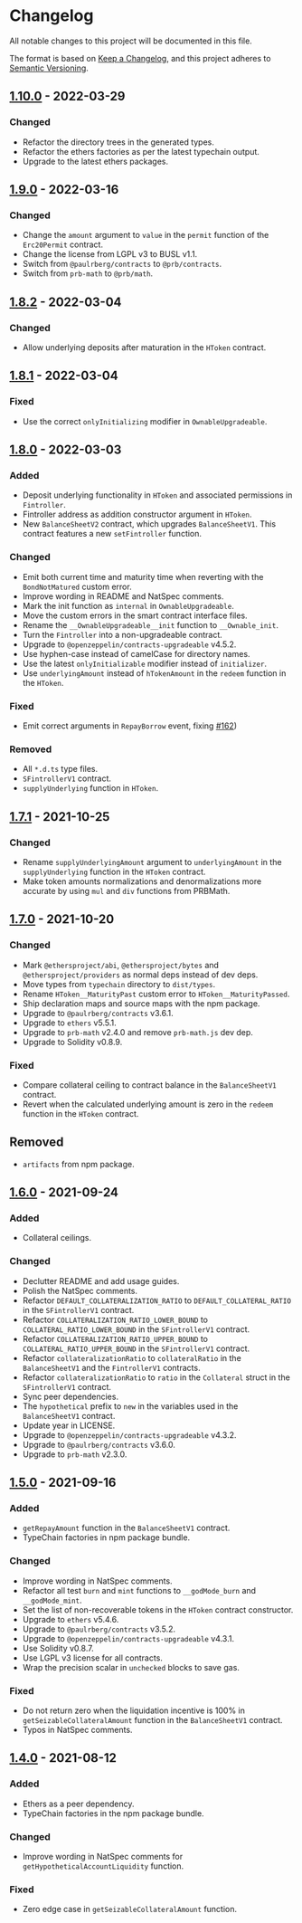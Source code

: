 # Changelog

All notable changes to this project will be documented in this file.

The format is based on [Keep a Changelog](https://keepachangelog.com/en/1.0.0/), and this project adheres to [Semantic
Versioning](https://semver.org/spec/v2.0.0.html).

## [1.10.0] - 2022-03-29

### Changed

- Refactor the directory trees in the generated types.
- Refactor the ethers factories as per the latest typechain output.
- Upgrade to the latest ethers packages.

## [1.9.0] - 2022-03-16

### Changed

- Change the `amount` argument to `value` in the `permit` function of the `Erc20Permit` contract.
- Change the license from LGPL v3 to BUSL v1.1.
- Switch from `@paulrberg/contracts` to `@prb/contracts`.
- Switch from `prb-math` to `@prb/math`.

## [1.8.2] - 2022-03-04

### Changed

- Allow underlying deposits after maturation in the `HToken` contract.

## [1.8.1] - 2022-03-04

### Fixed

- Use the correct `onlyInitializing` modifier in `OwnableUpgradeable`.

## [1.8.0] - 2022-03-03

### Added

- Deposit underlying functionality in `HToken` and associated permissions in `Fintroller`.
- Fintroller address as addition constructor argument in `HToken`.
- New `BalanceSheetV2` contract, which upgrades `BalanceSheetV1`. This contract features a new `setFintroller` function.

### Changed

- Emit both current time and maturity time when reverting with the `BondNotMatured` custom error.
- Improve wording in README and NatSpec comments.
- Mark the init function as `internal` in `OwnableUpgradeable`.
- Move the custom errors in the smart contract interface files.
- Rename the `__OwnableUpgradeable__init` function to `__Ownable_init`.
- Turn the `Fintroller` into a non-upgradeable contract.
- Upgrade to `@openzeppelin/contracts-upgradeable` v4.5.2.
- Use hyphen-case instead of camelCase for directory names.
- Use the latest `onlyInitializable` modifier instead of `initializer`.
- Use `underlyingAmount` instead of `hTokenAmount` in the `redeem` function in the `HToken`.

### Fixed

- Emit correct arguments in `RepayBorrow` event, fixing [#162](https://github.com/paulrberg/create-eth-app/issues/162))

### Removed

- All `*.d.ts` type files.
- `SFintrollerV1` contract.
- `supplyUnderlying` function in `HToken`.

## [1.7.1] - 2021-10-25

### Changed

- Rename `supplyUnderlyingAmount` argument to `underlyingAmount` in the `supplyUnderlying` function in the `HToken` contract.
- Make token amounts normalizations and denormalizations more accurate by using `mul` and `div` functions from PRBMath.

## [1.7.0] - 2021-10-20

### Changed

- Mark `@ethersproject/abi`, `@ethersproject/bytes` and `@ethersproject/providers` as normal deps instead of dev deps.
- Move types from `typechain` directory to `dist/types`.
- Rename `HToken__MaturityPast` custom error to `HToken__MaturityPassed`.
- Ship declaration maps and source maps with the npm package.
- Upgrade to `@paulrberg/contracts` v3.6.1.
- Upgrade to `ethers` v5.5.1.
- Upgrade to `prb-math` v2.4.0 and remove `prb-math.js` dev dep.
- Upgrade to Solidity v0.8.9.

### Fixed

- Compare collateral ceiling to contract balance in the `BalanceSheetV1` contract.
- Revert when the calculated underlying amount is zero in the `redeem` function in the `HToken` contract.

## Removed

- `artifacts` from npm package.

## [1.6.0] - 2021-09-24

### Added

- Collateral ceilings.

### Changed

- Declutter README and add usage guides.
- Polish the NatSpec comments.
- Refactor `DEFAULT_COLLATERALIZATION_RATIO` to `DEFAULT_COLLATERAL_RATIO` in the `SFintrollerV1` contract.
- Refactor `COLLATERALIZATION_RATIO_LOWER_BOUND` to `COLLATERAL_RATIO_LOWER_BOUND` in the `SFintrollerV1` contract.
- Refactor `COLLATERALIZATION_RATIO_UPPER_BOUND` to `COLLATERAL_RATIO_UPPER_BOUND` in the `SFintrollerV1` contract.
- Refactor `collateralizationRatio` to `collateralRatio` in the `BalanceSheetV1` and the `FintrollerV1` contracts.
- Refactor `collateralizationRatio` to `ratio` in the `Collateral` struct in the `SFintrollerV1` contract.
- Sync peer dependencies.
- The `hypothetical` prefix to `new` in the variables used in the `BalanceSheetV1` contract.
- Update year in LICENSE.
- Upgrade to `@openzeppelin/contracts-upgradeable` v4.3.2.
- Upgrade to `@paulrberg/contracts` v3.6.0.
- Upgrade to `prb-math` v2.3.0.

## [1.5.0] - 2021-09-16

### Added

- `getRepayAmount` function in the `BalanceSheetV1` contract.
- TypeChain factories in npm package bundle.

### Changed

- Improve wording in NatSpec comments.
- Refactor all test `burn` and `mint` functions to `__godMode_burn` and `__godMode_mint`.
- Set the list of non-recoverable tokens in the `HToken` contract constructor.
- Upgrade to `ethers` v5.4.6.
- Upgrade to `@paulrberg/contracts` v3.5.2.
- Upgrade to `@openzeppelin/contracts-upgradeable` v4.3.1.
- Use Solidity v0.8.7.
- Use LGPL v3 license for all contracts.
- Wrap the precision scalar in `unchecked` blocks to save gas.

### Fixed

- Do not return zero when the liquidation incentive is 100% in `getSeizableCollateralAmount` function in the
  `BalanceSheetV1` contract.
- Typos in NatSpec comments.

## [1.4.0] - 2021-08-12

### Added

- Ethers as a peer dependency.
- TypeChain factories in the npm package bundle.

### Changed

- Improve wording in NatSpec comments for `getHypotheticalAccountLiquidity` function.

### Fixed

- Zero edge case in `getSeizableCollateralAmount` function.

[1.10.0]: https://github.com/hifi-finance/hifi/compare/@hifi/protocol@1.8.2...@hifi/protocol@1.10.0
[1.9.0]: https://github.com/hifi-finance/hifi/compare/@hifi/protocol@1.8.2...@hifi/protocol@1.9.0
[1.8.2]: https://github.com/hifi-finance/hifi/compare/@hifi/protocol@1.8.1...@hifi/protocol@1.8.2
[1.8.1]: https://github.com/hifi-finance/hifi/compare/@hifi/protocol@1.8.0...@hifi/protocol@1.8.1
[1.8.0]: https://github.com/hifi-finance/hifi/compare/@hifi/protocol@1.7.1...@hifi/protocol@1.8.0
[1.7.1]: https://github.com/hifi-finance/hifi/compare/@hifi/protocol@1.7.0...@hifi/protocol@1.7.1
[1.7.0]: https://github.com/hifi-finance/hifi/compare/@hifi/protocol@1.6.0...@hifi/protocol@1.7.0
[1.6.0]: https://github.com/hifi-finance/hifi/compare/@hifi/protocol@1.5.0...@hifi/protocol@1.6.0
[1.5.0]: https://github.com/hifi-finance/hifi/compare/@hifi/protocol@1.4.0...@hifi/protocol@1.5.0
[1.4.0]: https://github.com/hifi-finance/hifi/releases/tag/@hifi/protocol@1.4.0
